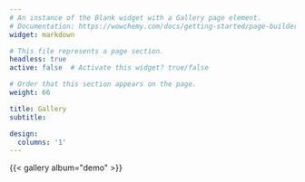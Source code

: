 ```yaml
---
# An instance of the Blank widget with a Gallery page element.
# Documentation: https://wowchemy.com/docs/getting-started/page-builder/
widget: markdown

# This file represents a page section.
headless: true
active: false  # Activate this widget? true/false

# Order that this section appears on the page.
weight: 66

title: Gallery
subtitle:

design:
  columns: '1'
---
```


{{< gallery album="demo" >}}
